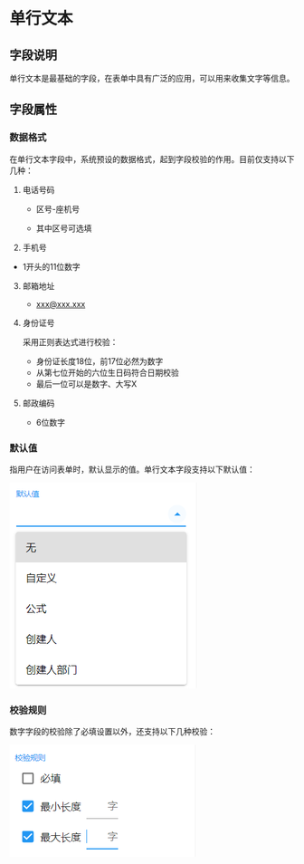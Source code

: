 # 单行文本

## 字段说明

单行文本是最基础的字段，在表单中具有广泛的应用，可以用来收集文字等信息。

## 字段属性

### 数据格式

在单行文本字段中，系统预设的数据格式，起到字段校验的作用。目前仅支持以下几种：

1. 电话号码

   - 区号-座机号

   - 其中区号可选填

2. 手机号
   
- 1开头的11位数字
  
3. 邮箱地址

   - xxx@xxx.xxx

4. 身份证号

   采用正则表达式进行校验：

   - 身份证长度18位，前17位必然为数字
   - 从第七位开始的六位生日码符合日期校验
   - 最后一位可以是数字、大写X

5. 邮政编码

   - 6位数字

### 默认值

指用户在访问表单时，默认显示的值。单行文本字段支持以下默认值：

![image-20210219172125078](images/inpupt-defaultvalue.png)

### 校验规则

数字字段的校验除了必填设置以外，还支持以下几种校验：

![image-20210219171952874](images/input-validate.png)